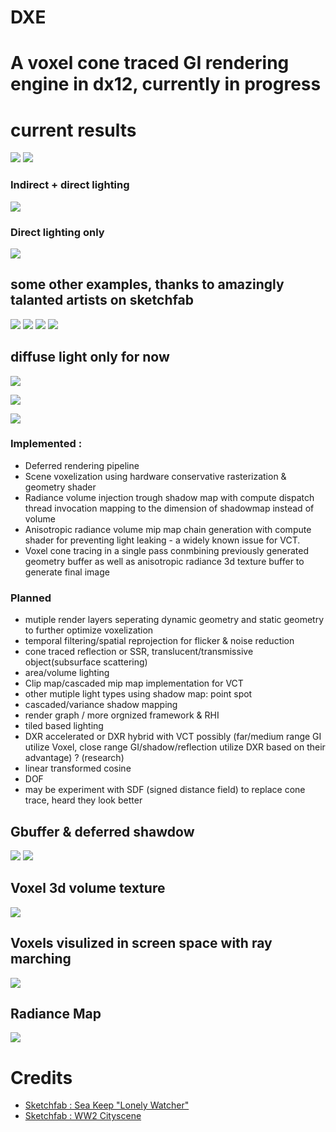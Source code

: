 # DXE
# A voxel cone traced GI rendering engine in dx12, currently in progress



# current results

![](sc/small2.PNG)
![](sc/sphere1.PNG)

### Indirect + direct lighting
![](sc/indirect.PNG)
### Direct lighting only
![](sc/direct.PNG)

## some other examples, thanks to amazingly talanted artists on sketchfab

![](sc/ww2.PNG)
![](sc/ww22.PNG)
![](sc/ww23.PNG)
![](sc/ww221.PNG)

## diffuse light only for now
![](sc/diff2.PNG)

![](sc/snibk.PNG)

![](sc/out.PNG)



### Implemented : 
 - Deferred rendering pipeline
 - Scene voxelization using hardware conservative rasterization & geometry shader
 - Radiance volume injection trough shadow map with compute dispatch thread invocation mapping to the dimension of shadowmap instead of volume
 - Anisotropic radiance volume mip map chain generation with compute shader for preventing light leaking - a widely known issue for VCT.
 - Voxel cone tracing in a single pass conmbining previously generated geometry buffer as well as anisotropic radiance 3d texture buffer to generate final image


### Planned
 - mutiple render layers seperating dynamic geometry and static geometry to further optimize voxelization
 - temporal filtering/spatial reprojection for flicker & noise reduction
 - cone traced reflection or SSR, translucent/transmissive object(subsurface scattering)
 - area/volume lighting
 - Clip map/cascaded mip map implementation for VCT
 - other mutiple light types using shadow map: point spot
 - cascaded/variance shadow mapping
 - render graph / more orgnized framework & RHI
 - tiled based lighting
 - DXR accelerated or DXR hybrid with VCT possibly (far/medium range GI utilize Voxel, close range GI/shadow/reflection utilize DXR based on their advantage) ? (research)  
 - linear transformed cosine
 - DOF
 - may be experiment with SDF (signed distance field) to replace cone trace, heard they look better


## Gbuffer & deferred shawdow 
![](sc/gb.PNG)
![](sc/sm.PNG)

## Voxel 3d volume texture
![](sc/voxeltex.PNG)

## Voxels visulized in screen space with ray marching
![](sc/svoxel.PNG)

## Radiance Map
![](sc/radiance.PNG)

# Credits
 - [Sketchfab : Sea Keep "Lonely Watcher"](https://sketchfab.com/3d-models/sea-keep-lonely-watcher-09a15a0c14cb4accaf060a92bc70413d)
 - [Sketchfab : WW2 Cityscene](https://sketchfab.com/3d-models/ww2-cityscene-carentan-inspired-639dc3d330a940a2b9d7f40542eabdf3)